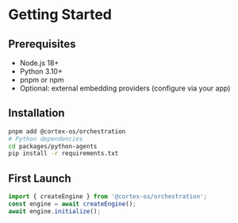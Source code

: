 # Getting Started

## Prerequisites
- Node.js 18+
- Python 3.10+
- pnpm or npm
- Optional: external embedding providers (configure via your app)

## Installation
```bash
pnpm add @cortex-os/orchestration
# Python dependencies
cd packages/python-agents
pip install -r requirements.txt
```

## First Launch
```typescript
import { createEngine } from '@cortex-os/orchestration';
const engine = await createEngine();
await engine.initialize();
```
